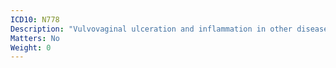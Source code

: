 ```yaml
---
ICD10: N778
Description: "Vulvovaginal ulceration and inflammation in other diseases classified elsewhere"
Matters: No
Weight: 0
---
```


